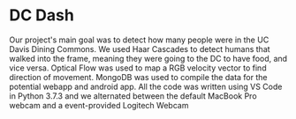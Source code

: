 # DC Dash 
Our project's main goal was to detect how many people were in the UC Davis Dining Commons. We used Haar Cascades to detect humans that walked into the frame, meaning they were going to the DC to have food, and vice versa. Optical Flow was used to map a RGB velocity vector to find direction of movement. MongoDB was used to compile the data for the potential webapp and android app. All the code was written using VS Code in Python 3.7.3 and we alternated between the default MacBook Pro webcam and a event-provided Logitech Webcam
